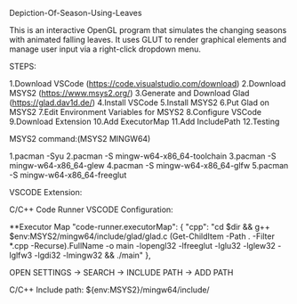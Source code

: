 Depiction-Of-Season-Using-Leaves

This is an interactive OpenGL program that simulates the changing seasons with animated falling leaves. It uses GLUT to render graphical elements and manage user input via a right-click dropdown menu.

STEPS:

1.Download VSCode (https://code.visualstudio.com/download)
2.Download MSYS2 (https://www.msys2.org/)
3.Generate and Download Glad (https://glad.dav1d.de/)
4.Install VSCode
5.Install MSYS2
6.Put Glad on MSYS2
7.Edit Environment Variables for MSYS2
8.Configure VSCode
9.Download Extension
10.Add ExecutorMap
11.Add IncludePath
12.Testing

MSYS2 command:(MSYS2 MINGW64)

1.pacman -Syu
2.pacman -S mingw-w64-x86_64-toolchain
3.pacman -S mingw-w64-x86_64-glew
4.pacman -S mingw-w64-x86_64-glfw
5.pacman -S mingw-w64-x86_64-freeglut

VSCODE Extension:

C/C++
Code Runner
VSCODE Configuration:

**Executor Map "code-runner.executorMap": { "cpp": "cd $dir && g++ $env:MSYS2/mingw64/include/glad/glad.c (Get-ChildItem -Path . -Filter *.cpp -Recurse).FullName -o main -lopengl32 -lfreeglut -lglu32 -lglew32 -lglfw3 -lgdi32 -lmingw32 && ./main" },

OPEN SETTINGS -> SEARCH -> INCLUDE PATH -> ADD PATH

C/C++ Include path: ${env:MSYS2}/mingw64/include/
